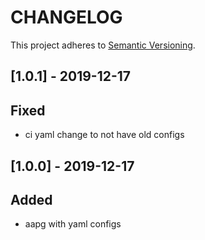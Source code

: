 # CHANGELOG

This project adheres to [Semantic Versioning](https://semver.org/spec/v2.0.0.html).
## [1.0.1] - 2019-12-17
## Fixed
- ci yaml change to not have old configs

## [1.0.0] - 2019-12-17
## Added
- aapg with yaml configs
